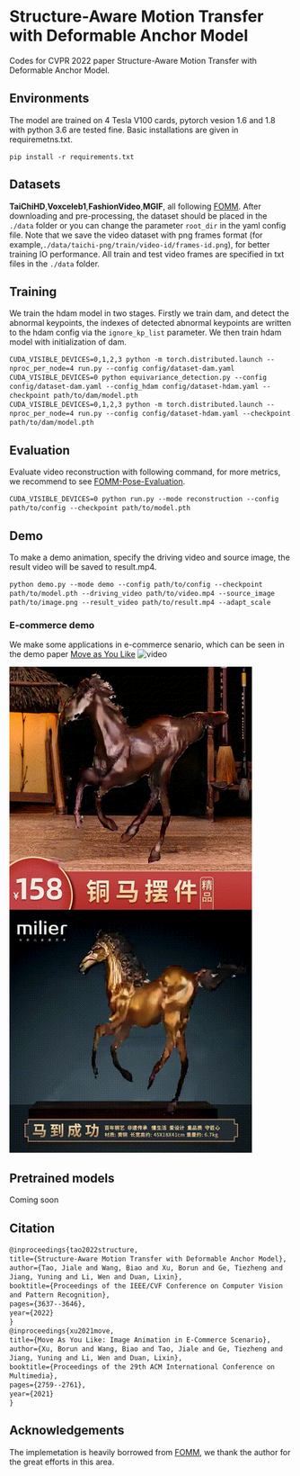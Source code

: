 # **Structure-Aware Motion Transfer with Deformable Anchor Model**
Codes for CVPR 2022 paper Structure-Aware Motion Transfer with Deformable Anchor Model.

## **Environments**
The model are trained on 4 Tesla V100 cards, pytorch vesion 1.6 and 1.8 with python 3.6 are tested fine. Basic installations are given in requiremetns.txt.

    pip install -r requirements.txt

## **Datasets**
**TaiChiHD**,**Voxceleb1**,**FashionVideo**,**MGIF**, all following [FOMM](https://github.com/AliaksandrSiarohin/first-order-model). After downloading and pre-processing, the dataset should be placed in the `./data` folder or you can change the parameter `root_dir` in the yaml config file. Note that we save the video dataset with png frames format (for example,`./data/taichi-png/train/video-id/frames-id.png`), for better training IO performance. All train and test video frames are specified in txt files in the `./data` folder.

## **Training**
We train the hdam model in two stages. Firstly we train dam, and detect the abnormal keypoints, the indexes of detected abnormal keypoints are written to the hdam config via the `ignore_kp_list` parameter. We then train hdam model with initialization of dam.

    CUDA_VISIBLE_DEVICES=0,1,2,3 python -m torch.distributed.launch --nproc_per_node=4 run.py --config config/dataset-dam.yaml
    CUDA_VISIBLE_DEVICES=0 python equivariance_detection.py --config config/dataset-dam.yaml --config_hdam config/dataset-hdam.yaml --checkpoint path/to/dam/model.pth
    CUDA_VISIBLE_DEVICES=0,1,2,3 python -m torch.distributed.launch --nproc_per_node=4 run.py --config config/dataset-hdam.yaml --checkpoint path/to/dam/model.pth
 
## **Evaluation**
Evaluate video reconstruction with following command, for more metrics, we recommend to see [FOMM-Pose-Evaluation](https://github.com/AliaksandrSiarohin/pose-evaluation).

    CUDA_VISIBLE_DEVICES=0 python run.py --mode reconstruction --config path/to/config --checkpoint path/to/model.pth  
## **Demo**
To make a demo animation, specify the driving video and source image, the result video will be saved to result.mp4.

    python demo.py --mode demo --config path/to/config --checkpoint path/to/model.pth --driving_video path/to/video.mp4 --source_image path/to/image.png --result_video path/to/result.mp4 --adapt_scale

### E-commerce demo
We make some applications in e-commerce senario, which can be seen in the demo paper [Move as You Like](https://arxiv.org/pdf/2112.13647.pdf)
![video](demo/babe.gif) 

![video](demo/horse.gif)



## **Pretrained models**
Coming soon

## **Citation**
    @inproceedings{tao2022structure,
    title={Structure-Aware Motion Transfer with Deformable Anchor Model},
    author={Tao, Jiale and Wang, Biao and Xu, Borun and Ge, Tiezheng and Jiang, Yuning and Li, Wen and Duan, Lixin},
    booktitle={Proceedings of the IEEE/CVF Conference on Computer Vision and Pattern Recognition},
    pages={3637--3646},
    year={2022}
    }
    @inproceedings{xu2021move,
    title={Move As You Like: Image Animation in E-Commerce Scenario},
    author={Xu, Borun and Wang, Biao and Tao, Jiale and Ge, Tiezheng and Jiang, Yuning and Li, Wen and Duan, Lixin},
    booktitle={Proceedings of the 29th ACM International Conference on Multimedia},
    pages={2759--2761},
    year={2021}
    }

## **Acknowledgements**
The implemetation is heavily borrowed from [FOMM](https://github.com/AliaksandrSiarohin/first-order-model), we thank the author for the great efforts in this area.
